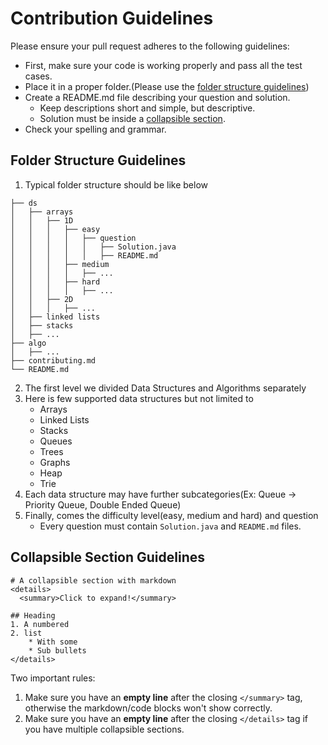# Contribution Guidelines

Please ensure your pull request adheres to the following guidelines:

- First, make sure your code is working properly and pass all the test cases.
- Place it in a proper folder.(Please use the [folder structure guidelines](#folder-structure-guidelines))
- Create a README.md file describing your question and solution.
  - Keep descriptions short and simple, but descriptive.
  - Solution must be inside a [collapsible section](#collapsible-section-guidelines).
- Check your spelling and grammar.

## Folder Structure Guidelines
1. Typical folder structure should be like below
```
├── ds
│   ├── arrays
│   │   ├── 1D
│   │   │   ├── easy
│   │   │   │   ├── question
│   │   │   │   │   ├── Solution.java
│   │   │   │   │   ├── README.md
│   │   │   ├── medium
│   │   │   │   ├── ...
│   │   │   ├── hard
│   │   │   │   ├── ...
│   │   ├── 2D
│   │   │   ├── ...
│   ├── linked lists
│   ├── stacks
│   ├── ...
├── algo
│   ├── ...
├── contributing.md
└── README.md
```
2. The first level we divided Data Structures and Algorithms separately
3. Here is few supported data structures but not limited to
   - Arrays 
   - Linked Lists
   - Stacks
   - Queues
   - Trees
   - Graphs
   - Heap 
   - Trie
4. Each data structure may have further subcategories(Ex: Queue -> Priority Queue, Double Ended Queue)
5. Finally, comes the difficulty level(easy, medium and hard) and question
   - Every question must contain `Solution.java` and `README.md` files.

## Collapsible Section Guidelines

```
# A collapsible section with markdown
<details>
  <summary>Click to expand!</summary>

## Heading
1. A numbered
2. list
    * With some
    * Sub bullets
</details>
```

Two important rules:
1. Make sure you have an **empty line** after the closing `</summary>` tag, otherwise the markdown/code blocks won't show correctly.
2. Make sure you have an **empty line** after the closing `</details>` tag if you have multiple collapsible sections.
